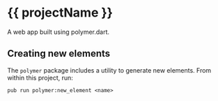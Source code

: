 # {{ projectName }}

A web app built using polymer.dart.

## Creating new elements

The `polymer` package includes a utility to generate new elements. From
within this project, run:

`pub run polymer:new_element <name>`
